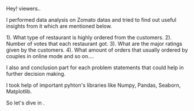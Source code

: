 Hey! viewers..

I performed data analysis on Zomato datas and tried to find out useful insights from it which are mentioned below.

1). What type of restaurant is highly ordered from the customers.
2). Number of votes that each restaurant got.
3). What are the major ratings given by the customers. 
4). What amount of orders that usually ordered by couples in online mode and so on....

I also and conclusion part for each problem statements that could help in further decision making.

I took help of important pyhton's libraries like Numpy, Pandas, Seaborn, Matplotlib.

So let's dive in .
